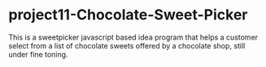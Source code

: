 # project11-Chocolate-Sweet-Picker
 This is a sweetpicker javascript based idea program that helps a customer select from a list of chocolate sweets offered by a chocolate shop, still under fine toning.
